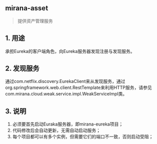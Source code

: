 mirana-asset
-----------
> 提供资产管理服务

## 1. 用途
承担Eureka的客户端角色，向Eureka服务器发现注册与发现服务。

## 2. 发现服务
通过com.netflix.discovery.EurekaClient来从发现服务，通过org.springframework.web.client.RestTemplate来利用HTTP服务，请参见com.mirana.cloud.weak.service.impl.WeakServiceImpl类。

## 3. 说明
1. 必须要首先启动Euraka服务器，即mirana-eureka项目；
2. 代码修改后会自动更新，无需自动启动服务；
3. 每个项目都可以有多个实例，但需要它们的端口不一致，否则启动受阻；